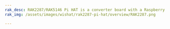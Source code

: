 ```yaml
---
rak_desc: RAK2287/RАК5146 Pi HAT is a converter board with a Raspberry Pi form factor that enables the RAK2287 SPI or RAK5146 SPI LPWAN concentrator modules to be mounted on the top of the Raspberry Pi.
rak_img: /assets/images/wishat/rak2287-pi-hat/overview/RAK2287.png

---
```


<rk-redirect to="/Product-Categories/WisHat/RAK2287-RAK5146-Pi-HAT/Overview/" />